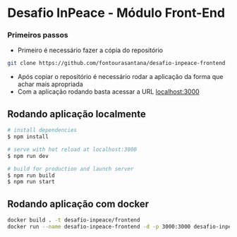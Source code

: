 # Desafio InPeace - Módulo Front-End

### Primeiros passos
- Primeiro é necessário fazer a cópia do repositório
```bash
git clone https://github.com/fontourasantana/desafio-inpeace-frontend
```
- Após copiar o repositório é necessário rodar a aplicação da forma que achar mais apropriada
- Com a aplicação rodando basta acessar a URL [localhost:3000](http://localhost:3000/)

## Rodando aplicação localmente

```bash
# install dependencies
$ npm install

# serve with hot reload at localhost:3000
$ npm run dev

# build for production and launch server
$ npm run build
$ npm run start
```

## Rodando aplicação com docker
```bash
docker build . -t desafio-inpeace/frontend
docker run --name desafio-inpeace-frontend -d -p 3000:3000 desafio-inpeace/frontend:latest
```

